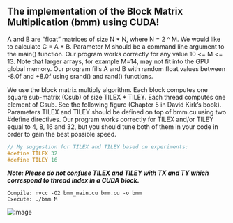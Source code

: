 ## The implementation of the Block Matrix Multiplication (bmm) using CUDA!


A and B are “float” matrices of size N * N, where N = 2 ^ M. We would like to calculate C = A * B.
Parameter M should be a command line argument to the main() function. Our program works correctly for any value 10 <= M <= 13. 
Note that larger arrays, for example M=14, may not fit into the GPU global memory. Our program fills A and B with random float values between -8.0f and +8.0f using srand() and rand() functions.

We use the block matrix multiply algorithm. Each block computes one
square sub-matrix (Csub) of size TILEX * TILEY. Each thread computes one element of Csub. See
the following figure (Chapter 5 in David Kirk’s book). Parameters TILEX and TILEY should
be defined on top of bmm.cu using two #define directives. Our program works correctly
for TILEX and/or TILEY equal to 4, 8, 16 and 32, but you should tune both of them in your
code in order to gain the best possible speed. 

```c
// My suggestion for TILEX and TILEY based on experiments:
#define TILEX 32
#define TILEY 16
```

***Note: Please do not confuse TILEX and TILEY
with TX and TY which correspond to thread index in a CUDA block.***


```
Compile: nvcc -O2 bmm_main.cu bmm.cu -o bmm
Execute: ./bmm M
```

![image](https://user-images.githubusercontent.com/94138466/154814793-54f924e4-f991-4c7b-9b34-03b55b428531.png)
